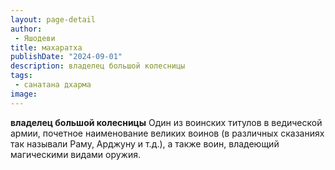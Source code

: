 ```yaml
---
layout: page-detail
author:
 - Яшодеви
title: махаратха
publishDate: "2024-09-01"
description: владелец большой колесницы
tags:
 - санатана дхарма
image: 
---
```


__владелец большой колесницы__
Один из воинских титулов в ведической армии, почетное наименование великих воинов (в различных сказаниях так называли Раму, Арджуну и т.д.), а также воин, владеющий магическими видами оружия.

